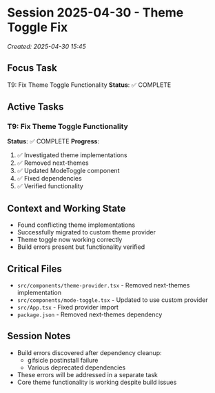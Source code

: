 # Session 2025-04-30 - Theme Toggle Fix
*Created: 2025-04-30 15:45*

## Focus Task
T9: Fix Theme Toggle Functionality
**Status**: ✅ COMPLETE

## Active Tasks
### T9: Fix Theme Toggle Functionality
**Status**: ✅ COMPLETE
**Progress**:
1. ✅ Investigated theme implementations
2. ✅ Removed next-themes
3. ✅ Updated ModeToggle component
4. ✅ Fixed dependencies
5. ✅ Verified functionality

## Context and Working State
- Found conflicting theme implementations
- Successfully migrated to custom theme provider
- Theme toggle now working correctly
- Build errors present but functionality verified

## Critical Files
- `src/components/theme-provider.tsx` - Removed next-themes implementation
- `src/components/mode-toggle.tsx` - Updated to use custom provider
- `src/App.tsx` - Fixed provider import
- `package.json` - Removed next-themes dependency

## Session Notes
- Build errors discovered after dependency cleanup:
  - gifsicle postinstall failure
  - Various deprecated dependencies
- These errors will be addressed in a separate task
- Core theme functionality is working despite build issues
